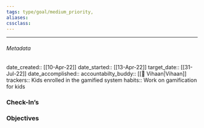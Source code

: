 ```yaml
---
tags: type/goal/medium_priority, 
aliases:
cssclass: 
---
```

---

###### Metadata 
date_created:: [[10-Apr-22]]
date_started:: [[13-Apr-22]]
target_date:: [[31-Jul-22]]
date_accomplished::
accountabilty_buddy:: [[👤 Vihaan|Vihaan]]
trackers:: Kids enrolled in the gamified system
habits:: Work on gamification for kids

### Check-In’s
### Objectives






